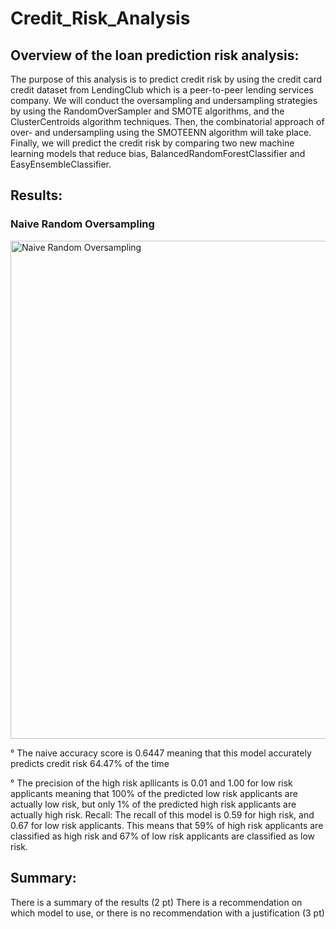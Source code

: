 # Credit_Risk_Analysis

## Overview of the loan prediction risk analysis:

The purpose of this analysis is to predict credit risk by using the credit card credit dataset from LendingClub which is a peer-to-peer lending services company. We will conduct the oversampling and undersampling strategies by using the RandomOverSampler and SMOTE algorithms, and the ClusterCentroids algorithm techniques. Then, the combinatorial approach of over- and undersampling using the SMOTEENN algorithm will take place. Finally, we will predict the credit risk by comparing two new machine learning models that reduce bias, BalancedRandomForestClassifier and EasyEnsembleClassifier.

## Results:

### Naive Random Oversampling

<img width="797" alt="Naive Random Oversampling" src="https://user-images.githubusercontent.com/107653012/195470273-8cb6068d-d551-4708-ba02-a4bb376989da.png">

° The naive accuracy score is 0.6447 meaning that this model accurately predicts credit risk 64.47% of the time

° The precision of the high risk apllicants is 0.01 and 1.00 for low risk applicants meaning that 100% of the predicted low risk applicants are actually low risk, but only 1% of the predicted high risk applicants are actually high risk.
Recall: The recall of this model is 0.59 for high risk, and 0.67 for low risk applicants. This means that 59% of high risk applicants are classified as high risk and 67% of low risk applicants are classified as low risk.

## Summary:
There is a summary of the results (2 pt)
There is a recommendation on which model to use, or there is no recommendation with a justification (3 pt)
